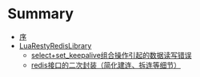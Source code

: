 # Summary

* [序](README.md)
* [LuaRestyRedisLibrary](redis.md)
   * [select+set_keepalive组合操作引起的数据读写错误](redis/select-keeplive.md)
   * [redis接口的二次封装（简化建连、拆连等细节）](redis/out_package.md)



